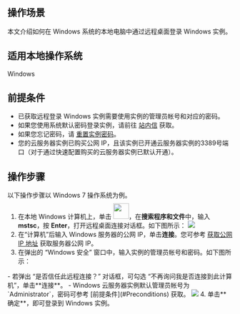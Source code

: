 ## 操作场景
本文介绍如何在 Windows 系统的本地电脑中通过远程桌面登录 Windows 实例。

## 适用本地操作系统

Windows

## 前提条件[](id:Preconditions)

- 已获取远程登录 Windows 实例需要使用实例的管理员帐号和对应的密码。
 - 如果您使用系统默认密码登录实例，请前往 [站内信](https://console.cloud.tencent.com/message) 获取。
 - 如果您忘记密码，请 [重置实例密码](https://intl.cloud.tencent.com/document/product/213/16566)。
- 您的云服务器实例已购买公网 IP，且该实例已开通云服务器实例的3389号端口（对于通过快速配置购买的云服务器实例已默认开通）。

## 操作步骤


<dx-alert infotype="explain" title="">
以下操作步骤以 Windows 7 操作系统为例。
</dx-alert>

1. 在本地 Windows 计算机上，单击 <img src="https://main.qcloudimg.com/raw/370daffec54024ee262d1e5dbcd4bde2.png" style="margin: -5px 0px;width: 35px;">，在**搜索程序和文件**中，输入 **mstsc**，按 **Enter**，打开远程桌面连接对话框。如下图所示：
![](https://main.qcloudimg.com/raw/d8a4b0f70f876f6c0edc6e995a02c37d.png)
2. 在“计算机”后输入 Windows 服务器的公网 IP，单击**连接**。您可参考 [获取公网 IP 地址](https://intl.cloud.tencent.com/document/product/213/17940) 获取服务器公网 IP。
3. 在弹出的 “Windows 安全” 窗口中，输入实例的管理员帐号和密码。如下图所示：
<dx-alert infotype="explain" title="">
 - 若弹出 “是否信任此远程连接？” 对话框，可勾选 “不再询问我是否连接到此计算机”，单击**连接**。
 - Windows 云服务器实例默认管理员帐号为 `Administrator`，密码可参考 [前提条件](#Preconditions) 获取。
</dx-alert>
<img src="https://main.qcloudimg.com/raw/5d3d89e3ec4616a367b80ba377a3f541.png"/>
4. 单击**确定**，即可登录到 Windows 实例。

